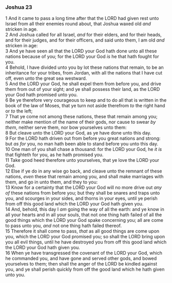 ### Joshua 23

1 And it came to pass a long time after that the LORD had given rest unto Israel from all their enemies round about, that Joshua waxed old *and* stricken in age.  
2 And Joshua called for all Israel, *and* for their elders, and for their heads, and for their judges, and for their officers, and said unto them, I am old *and* stricken in age:  
3 And ye have seen all that the LORD your God hath done unto all these nations because of you; for the LORD your God *is* he that hath fought for you.  
4 Behold, I have divided unto you by lot these nations that remain, to be an inheritance for your tribes, from Jordan, with all the nations that I have cut off, even unto the great sea westward.  
5 And the LORD your God, he shall expel them from before you, and drive them from out of your sight; and ye shall possess their land, as the LORD your God hath promised unto you.  
6 Be ye therefore very courageous to keep and to do all that is written in the book of the law of Moses, that ye turn not aside therefrom *to* the right hand or *to* the left;  
7 That ye come not among these nations, these that remain among you; neither make mention of the name of their gods, nor cause to swear *by them*, neither serve them, nor bow yourselves unto them:  
8 But cleave unto the LORD your God, as ye have done unto this day.  
9 For the LORD hath driven out from before you great nations and strong: but *as for* you, no man hath been able to stand before you unto this day.  
10 One man of you shall chase a thousand: for the LORD your God, he *it is* that fighteth for you, as he hath promised you.  
11 Take good heed therefore unto yourselves, that ye love the LORD your God.  
12 Else if ye do in any wise go back, and cleave unto the remnant of these nations, *even* these that remain among you, and shall make marriages with them, and go in unto them, and they to you:  
13 Know for a certainty that the LORD your God will no more drive out *any of* these nations from before you; but they shall be snares and traps unto you, and scourges in your sides, and thorns in your eyes, until ye perish from off this good land which the LORD your God hath given you.  
14 And, behold, this day I *am* going the way of all the earth: and ye know in all your hearts and in all your souls, that not one thing hath failed of all the good things which the LORD your God spake concerning you; all are come to pass unto you, *and* not one thing hath failed thereof.  
15 Therefore it shall come to pass, *that* as all good things are come upon you, which the LORD your God promised you; so shall the LORD bring upon you all evil things, until he have destroyed you from off this good land which the LORD your God hath given you.  
16 When ye have transgressed the covenant of the LORD your God, which he commanded you, and have gone and served other gods, and bowed yourselves to them; then shall the anger of the LORD be kindled against you, and ye shall perish quickly from off the good land which he hath given unto you.  
